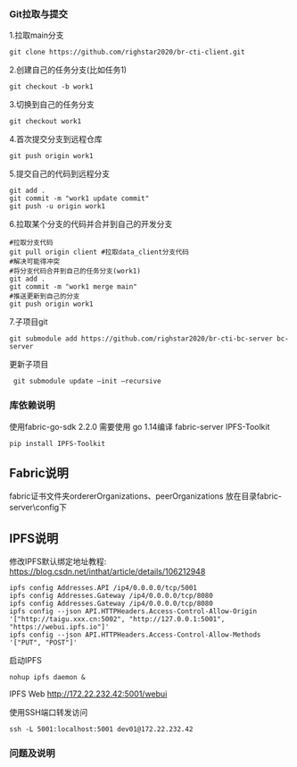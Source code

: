 ### Git拉取与提交
1.拉取main分支
```shell
git clone https://github.com/righstar2020/br-cti-client.git
```
2.创建自己的任务分支(比如任务1)
```shell
git checkout -b work1
```
3.切换到自己的任务分支
```shell
git checkout work1
```
4.首次提交分支到远程仓库
```shell
git push origin work1
```
5.提交自己的代码到远程分支
```shell
git add .
git commit -m "work1 update commit"
git push -u origin work1
```
6.拉取某个分支的代码并合并到自己的开发分支
```shell
#拉取分支代码
git pull origin client #拉取data_client分支代码
#解决可能得冲突
#将分支代码合并到自己的任务分支(work1)
git add .
git commit -m "work1 merge main"
#推送更新到自己的分支
git push origin work1
```
7.子项目git
```shell
git submodule add https://github.com/righstar2020/br-cti-bc-server bc-server
```
更新子项目
```shell
 git submodule update –init –recursive
```
### 库依赖说明
使用fabric-go-sdk 2.2.0
需要使用 go 1.14编译 fabric-server
IPFS-Toolkit
```shell
pip install IPFS-Toolkit
```
## Fabric说明
fabric证书文件夹ordererOrganizations、peerOrganizations
放在目录fabric-server\config下

## IPFS说明
修改IPFS默认绑定地址教程:
https://blog.csdn.net/inthat/article/details/106212948
```shell
ipfs config Addresses.API /ip4/0.0.0.0/tcp/5001
ipfs config Addresses.Gateway /ip4/0.0.0.0/tcp/8080
ipfs config Addresses.Gateway /ip4/0.0.0.0/tcp/8080
ipfs config --json API.HTTPHeaders.Access-Control-Allow-Origin '["http://taigu.xxx.cn:5002", "http://127.0.0.1:5001", "https://webui.ipfs.io"]'
ipfs config --json API.HTTPHeaders.Access-Control-Allow-Methods '["PUT", "POST"]'
```
启动IPFS
```shell
nohup ipfs daemon &
```
IPFS Web
http://172.22.232.42:5001/webui

使用SSH端口转发访问
```shell
ssh -L 5001:localhost:5001 dev01@172.22.232.42
```
### 问题及说明
